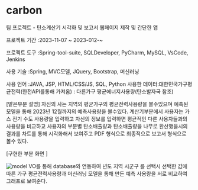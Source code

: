 # carbon
팀 프로젝트 - 탄소계산기 시각화 및 보고서 웹페이지 제작 및 간단한 앱

프로젝트 기간 :2023-11-07 ~ 2023-012-~

프로젝트 도구 :Spring-tool-suite, SQLDeveloper, PyCharm, MySQL, VsCode, Jenkins 

사용 기술 :Spring, MVC모델, JQuery, Bootstrap, 머신러닝

사용 언어 :JAVA, JSP, HTML/CSS/JS, SQL, Python
사용한 데이터:대한민국가구평균전력(한전API를통해 가져옴)
            : 다른가구 평균에너지사용량(탄소발자국 참조)

[맡은부분 설명] 
               자신의 사는 지역의 평균가구의 평균전력사용량을 볼수있으며 예측된 모델을 통해 2023년 12월까지의 예측사용량을 볼수있다.
               계산기부분에서 사용자는 가스 전기 수도 사용량을 입력하고 자신의 정보를 입력하면 평균적인 다른 사용자들과의 사용량을
               비교하교 사용자의 부분별 탄소배출량과 탄소배출량을 나무로 환산했을시의 결과를 차트를 통해 시각화해서 보여주고
               PDF 형식으로 최종적으로 보고서 형식으로 볼수 있다.


[구현한 부분 화면 ]

![model](https://github.com/tjddndchl/carbon/assets/104568586/0b55c878-2244-4088-893c-0ba0a6ea1d82)
      VO를 통해 database와 연동하여 년도 지역 시군구 를 선택시 선택한 값에 따른
      가구 평균전력사용량과 머신러닝 모델을 통해 만든 예측 사용량을 서로 비교하여 그래프로 보여준다.

